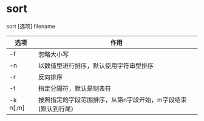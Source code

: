 # sort

sort [选项] filename

选项|作用
---|---
-f|忽略大小写
-n|以数值型进行排序，默认使用字符串型排序
-r|反向排序
-t|指定分隔符，默认是制表符
-k n[,m]|按照指定的字段范围排序，从第n字段开始，m字段结束(默认到行尾)